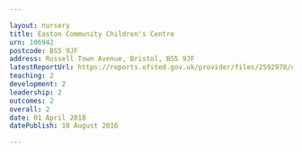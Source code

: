 ```yaml
---

layout: nursery
title: Easton Community Children's Centre
urn: 106942
postcode: BS5 9JF
address: Russell Town Avenue, Bristol, BS5 9JF
latestReportUrl: https://reports.ofsted.gov.uk/provider/files/2592978/urn/106942.pdf
teaching: 2
development: 2
leadership: 2
outcomes: 2
overall: 2
date: 01 April 2018 
datePublish: 10 August 2016

---
```

